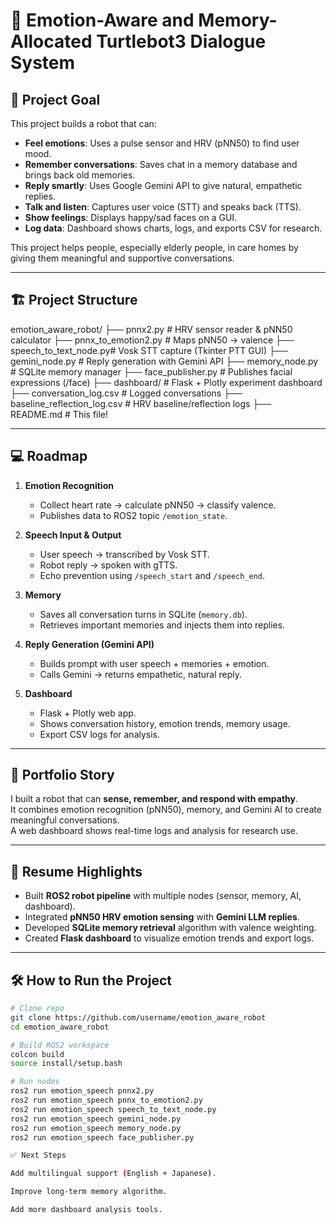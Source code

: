 # 🤖 Emotion-Aware and Memory-Allocated Turtlebot3 Dialogue System

## 🚀 Project Goal
This project builds a robot that can:
- **Feel emotions**: Uses a pulse sensor and HRV (pNN50) to find user mood.  
- **Remember conversations**: Saves chat in a memory database and brings back old memories.  
- **Reply smartly**: Uses Google Gemini API to give natural, empathetic replies.  
- **Talk and listen**: Captures user voice (STT) and speaks back (TTS).  
- **Show feelings**: Displays happy/sad faces on a GUI.  
- **Log data**: Dashboard shows charts, logs, and exports CSV for research.  

This project helps people, especially elderly people, in care homes by giving them meaningful and supportive conversations.  

---

## 🏗️ Project Structure
emotion_aware_robot/
├── pnnx2.py              # HRV sensor reader & pNN50 calculator
├── pnnx_to_emotion2.py   # Maps pNN50 → valence
├── speech_to_text_node.py# Vosk STT capture (Tkinter PTT GUI)
├── gemini_node.py        # Reply generation with Gemini API
├── memory_node.py        # SQLite memory manager
├── face_publisher.py     # Publishes facial expressions (/face)
├── dashboard/            # Flask + Plotly experiment dashboard
├── conversation_log.csv  # Logged conversations
├── baseline_reflection_log.csv # HRV baseline/reflection logs
├── README.md             # This file!

---

## 💻 Roadmap
1. **Emotion Recognition**  
   - Collect heart rate → calculate pNN50 → classify valence.  
   - Publishes data to ROS2 topic `/emotion_state`.  

2. **Speech Input & Output**  
   - User speech → transcribed by Vosk STT.  
   - Robot reply → spoken with gTTS.  
   - Echo prevention using `/speech_start` and `/speech_end`.  

3. **Memory**  
   - Saves all conversation turns in SQLite (`memory.db`).  
   - Retrieves important memories and injects them into replies.  

4. **Reply Generation (Gemini API)**  
   - Builds prompt with user speech + memories + emotion.  
   - Calls Gemini → returns empathetic, natural reply.  

5. **Dashboard**  
   - Flask + Plotly web app.  
   - Shows conversation history, emotion trends, memory usage.  
   - Export CSV logs for analysis.  

---

## 📝 Portfolio Story
I built a robot that can **sense, remember, and respond with empathy**.  
It combines emotion recognition (pNN50), memory, and Gemini AI to create meaningful conversations.  
A web dashboard shows real-time logs and analysis for research use.  

---

## 📄 Resume Highlights
- Built **ROS2 robot pipeline** with multiple nodes (sensor, memory, AI, dashboard).  
- Integrated **pNN50 HRV emotion sensing** with **Gemini LLM replies**.  
- Developed **SQLite memory retrieval** algorithm with valence weighting.  
- Created **Flask dashboard** to visualize emotion trends and export logs.  

---

## 🛠️ How to Run the Project
```bash
# Clone repo
git clone https://github.com/username/emotion_aware_robot
cd emotion_aware_robot

# Build ROS2 workspace
colcon build
source install/setup.bash

# Run nodes
ros2 run emotion_speech pnnx2.py
ros2 run emotion_speech pnnx_to_emotion2.py
ros2 run emotion_speech speech_to_text_node.py
ros2 run emotion_speech gemini_node.py
ros2 run emotion_speech memory_node.py
ros2 run emotion_speech face_publisher.py

✅ Next Steps

Add multilingual support (English + Japanese).

Improve long-term memory algorithm.

Add more dashboard analysis tools.
